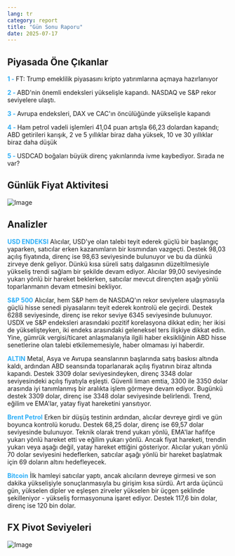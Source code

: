 ```yaml
---
lang: tr
category: report
title: "Gün Sonu Raporu"
date: 2025-07-17
---
```



<h2>Piyasada Öne Çıkanlar</h2>
<strong style="color: #2caef7;">1 - </strong> FT: Trump emeklilik piyasasını kripto yatırımlarına açmaya hazırlanıyor

<strong style="color: #2caef7;">2 - </strong> ABD'nin önemli endeksleri yükselişle kapandı. NASDAQ ve S&P rekor seviyelere ulaştı.


<strong style="color: #2caef7;">3 - </strong> Avrupa endeksleri, DAX ve CAC'ın öncülüğünde yükselişle kapandı

<strong style="color: #2caef7;">4 - </strong> Ham petrol vadeli işlemleri 41,04 puan artışla 66,23 dolardan kapandı; ABD getirileri karışık, 2 ve 5 yıllıklar biraz daha yüksek, 10 ve 30 yıllıklar biraz daha düşük

<strong style="color: #2caef7;">5 - </strong> USDCAD boğaları büyük direnç yakınlarında ivme kaybediyor. Sırada ne var?



<h2>Günlük Fiyat Aktivitesi</h2>
<img src="https://markleighedu.github.io/img/Jul-2025/17-Jul-2025/price.jpg" alt="Image"/>

<h2>Analizler</h2>
<strong style="color: #2caef7;">USD ENDEKSI</strong> Alıcılar, USD'ye olan talebi teyit ederek güçlü bir başlangıç yaparken, satıcılar erken kazanımların bir kısmından vazgeçti. Destek 98,03 açılış fiyatında, direnç ise 98,63 seviyesinde bulunuyor ve bu da dünkü zirveye denk geliyor. Dünkü kısa süreli satış dalgasının düzeltilmesiyle yükseliş trendi sağlam bir şekilde devam ediyor. Alıcılar 99,00 seviyesinde yukarı yönlü bir hareket beklerken, satıcılar mevcut dirençten aşağı yönlü toparlanmanın devam etmesini bekliyor.

<strong style="color: #2caef7;">S&P 500</strong> Alıcılar, hem S&P hem de NASDAQ'ın rekor seviyelere ulaşmasıyla güçlü hisse senedi piyasalarını teyit ederek kontrolü ele geçirdi. Destek 6288 seviyesinde, direnç ise rekor seviye 6345 seviyesinde bulunuyor. USDX ve S&P endeksleri arasındaki pozitif korelasyona dikkat edin; her ikisi de yükselişteyken, iki endeks arasındaki geleneksel ters ilişkiye dikkat edin. Yine, gümrük vergisi/ticaret anlaşmalarıyla ilgili haber eksikliğinin ABD hisse senetlerine olan talebi etkilememesiyle, haber olmaması iyi haberdir.

<strong style="color: #2caef7;">ALTIN</strong> Metal, Asya ve Avrupa seanslarının başlarında satış baskısı altında kaldı, ardından ABD seansında toparlanarak açılış fiyatının biraz altında kapandı. Destek 3309 dolar seviyesindeyken, direnç 3348 dolar seviyesindeki açılış fiyatıyla eşleşti. Güvenli liman emtia, 3300 ile 3350 dolar arasında iyi tanımlanmış bir aralıkta işlem görmeye devam ediyor. Bugünkü destek 3309 dolar, direnç ise 3348 dolar seviyesinde belirlendi. Trend, eğilim ve EMA'lar, yatay fiyat hareketini yansıtıyor.

<strong style="color: #2caef7;">Brent Petrol</strong> Erken bir düşüş testinin ardından, alıcılar devreye girdi ve gün boyunca kontrolü korudu. Destek 68,25 dolar, direnç ise 69,57 dolar seviyesinde bulunuyor. Teknik olarak trend yukarı yönlü, EMA'lar hafifçe yukarı yönlü hareket etti ve eğilim yukarı yönlü. Ancak fiyat hareketi, trendin yukarı veya aşağı değil, yatay hareket ettiğini gösteriyor. Alıcılar yukarı yönlü 70 dolar seviyesini hedeflerken, satıcılar aşağı yönlü bir hareket başlatmak için 69 doların altını hedefleyecek.

<strong style="color: #2caef7;">Bitcoin</strong> İlk hamleyi satıcılar yaptı, ancak alıcıların devreye girmesi ve son dakika yükselişiyle sonuçlanmasıyla bu girişim kısa sürdü. Art arda üçüncü gün, yükselen dipler ve eşleşen zirveler yükselen bir üçgen şeklinde şekilleniyor - yükseliş formasyonuna işaret ediyor. Destek 117,6 bin dolar, direnç ise 120 bin dolar.



<h2>FX Pivot Seviyeleri</h2>
<img src="https://markleighedu.github.io/img/Jul-2025/17-Jul-2025/pivot.jpg" alt="Image"/>